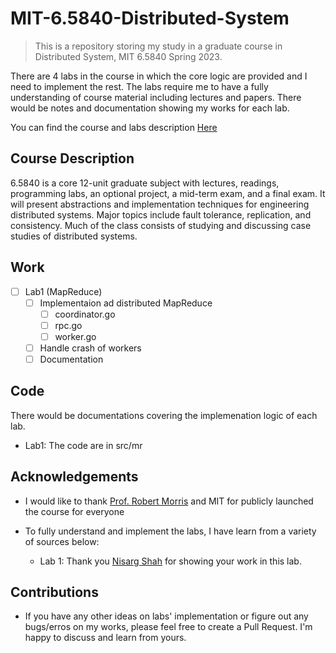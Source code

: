 # MIT-6.5840-Distributed-System

>This is a repository storing my study in a graduate course in Distributed System, MIT 6.5840 Spring 2023. 

There are 4 labs in the course in which the core logic are provided and I need to implement the rest. The labs require me to have a fully understanding of course material including lectures and papers. There would be notes and documentation showing my works for each lab. 

You can find the course and labs description [Here](https://pdos.csail.mit.edu/6.824/index.html)

## Course Description

6.5840 is a core 12-unit graduate subject with lectures, readings, programming labs, an optional project, a mid-term exam, and a final exam. It will present abstractions and implementation techniques for engineering distributed systems. Major topics include fault tolerance, replication, and consistency. Much of the class consists of studying and discussing case studies of distributed systems.

## Work

- [ ] Lab1 (MapReduce)
  - [ ] Implementaion ad distributed MapReduce
    - [ ] coordinator.go
    - [ ] rpc.go
    - [ ] worker.go   
  - [ ] Handle crash of workers
  - [ ] Documentation

## Code

There would be documentations covering the implemenation logic of each lab.
- Lab1: The code are in src/mr

## Acknowledgements

- I would like to thank [Prof. Robert Morris](http://nil.lcs.mit.edu/rtm/) and MIT for publicly launched the course for everyone

- To fully understand and implement the labs, I have learn from a variety of sources below:
  - Lab 1: Thank you [Nisarg Shah](https://github.com/nisarg1499/MIT-6.824-Labs) for showing your work in this lab.

## Contributions
- If you have any other ideas on labs' implementation or figure out any bugs/erros on my works, please feel free to create a Pull Request. I'm happy to discuss and learn from yours.
